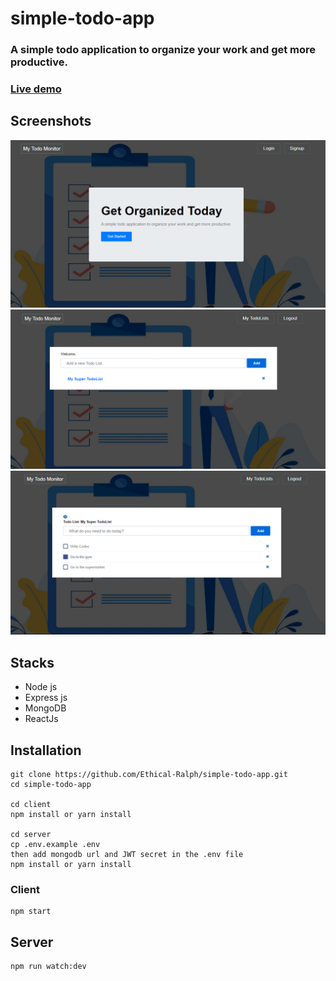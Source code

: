 # simple-todo-app

### A simple todo application to organize your work and get more productive.

### [Live demo](https://mytodomonitor.herokuapp.com/)

## Screenshots

![Thumbnail](./client/src/assets/screenshot.png)
![Thumbnail](./client/src/assets/screenshot2.png)
![Thumbnail](./client/src/assets/screenshot3.png)

## Stacks

- Node js
- Express js
- MongoDB
- ReactJs

## Installation

```
git clone https://github.com/Ethical-Ralph/simple-todo-app.git
cd simple-todo-app

cd client
npm install or yarn install

cd server
cp .env.example .env
then add mongodb url and JWT secret in the .env file
npm install or yarn install

```

### Client

```
npm start
```

## Server

```
npm run watch:dev
```
